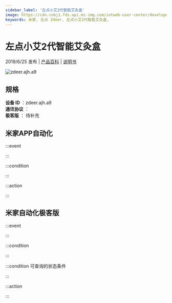 ```yaml
---
sidebar_label: '左点小艾2代智能艾灸盒'
image: https://cdn.cnbj1.fds.api.mi-img.com/iotweb-user-center/developer_167887103405503JLN9jI.png?GalaxyAccessKeyId=AKVGLQWBOVIRQ3XLEW&Expires=9223372036854775807&Signature=ANakoevvcfoEPE0JqKB3/hxdCWM=
keywords: 米家, 左点 Zdeer, 左点小艾2代智能艾灸盒, 
---
```

# 左点小艾2代智能艾灸盒

2019/6/25 发布 | [产品百科](https://home.mi.com/webapp/content/baike/product/index.html?model=zdeer.ajh.a9/) | [说明书](https://home.mi.com/views/introduction.html?model=zdeer.ajh.a9&region=cn)

![zdeer.ajh.a9](https://cdn.cnbj1.fds.api.mi-img.com/iotweb-user-center/developer_167887103405503JLN9jI.png?GalaxyAccessKeyId=AKVGLQWBOVIRQ3XLEW&Expires=9223372036854775807&Signature=ANakoevvcfoEPE0JqKB3/hxdCWM=)

## 规格  
> 
**设备 ID** ：zdeer.ajh.a9  
**通讯协议** ：  
**极客版**  ： 待补充 


## 米家APP自动化  

:::event  

:::

:::condition  

:::

:::action   

:::

## 米家自动化极客版  

:::event  

:::

:::condition  

:::

:::condition 可查询的状态条件  

:::

:::action  

:::

        
